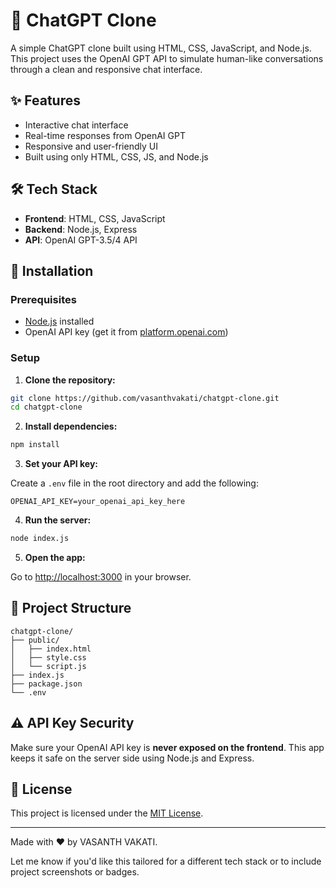 # 💬 ChatGPT Clone

A simple ChatGPT clone built using HTML, CSS, JavaScript, and Node.js. This project uses the OpenAI GPT API to simulate human-like conversations through a clean and responsive chat interface.

## ✨ Features

- Interactive chat interface
- Real-time responses from OpenAI GPT
- Responsive and user-friendly UI
- Built using only HTML, CSS, JS, and Node.js

## 🛠️ Tech Stack

- **Frontend**: HTML, CSS, JavaScript
- **Backend**: Node.js, Express
- **API**: OpenAI GPT-3.5/4 API

## 📆 Installation

### Prerequisites

- [Node.js](https://nodejs.org/) installed
- OpenAI API key (get it from [platform.openai.com](https://platform.openai.com))

### Setup

1. **Clone the repository:**

```bash
git clone https://github.com/vasanthvakati/chatgpt-clone.git
cd chatgpt-clone
```

2. **Install dependencies:**

```bash
npm install
```

3. **Set your API key:**

Create a `.env` file in the root directory and add the following:

```env
OPENAI_API_KEY=your_openai_api_key_here
```

4. **Run the server:**

```bash
node index.js
```

5. **Open the app:**

Go to [http://localhost:3000](http://localhost:3000) in your browser.

## 📂 Project Structure

```
chatgpt-clone/
├── public/
│   ├── index.html
│   ├── style.css
│   └── script.js
├── index.js
├── package.json
└── .env
```


## ⚠️ API Key Security

Make sure your OpenAI API key is **never exposed on the frontend**. This app keeps it safe on the server side using Node.js and Express.

## 📄 License

This project is licensed under the [MIT License](LICENSE).

---

Made with ❤️ by VASANTH VAKATI.


Let me know if you'd like this tailored for a different tech stack or to include project screenshots or badges.

